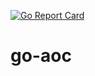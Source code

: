 [![Go Report Card](https://goreportcard.com/badge/github.com/jamesTait-jt/go-aoc)](https://goreportcard.com/report/github.com/jamesTait-jt/go-aoc)

# go-aoc